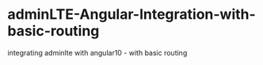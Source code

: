 # adminLTE-Angular-Integration-with-basic-routing
integrating adminlte with angular10 - with basic routing

